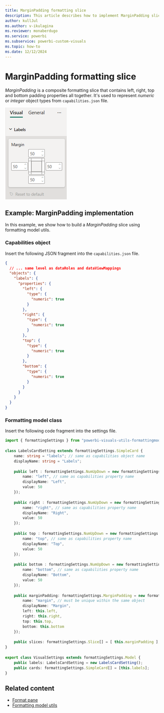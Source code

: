 ```yaml
---
title: MarginPadding formatting slice
description: This article describes how to implement MarginPadding slice in custom visuals using the formatting model utils
author: kullJul
ms.author: v-ikulagina
ms.reviewer: monaberdugo
ms.service: powerbi
ms.subservice: powerbi-custom-visuals
ms.topic: how-to
ms.date: 12/12/2024
---
```


# MarginPadding formatting slice

*MarginPadding* is a composite formatting slice that contains left, right, top and bottom padding properties all together. It's used to represent *numeric* or *integer* object types from `capabilities.json` file.

![Screenshot of the MarginPadding slice.](media/format-pane/margin-padding.png)

## Example: MarginPadding implementation

In this example, we show how to build a *MarginPadding* slice using formatting model utils.

### Capabilities object

Insert the following JSON fragment into the `capabilities.json` file.

```json
{
  // ... same level as dataRoles and dataViewMappings
  "objects": {
    "labels": {
      "properties": {
        "left": {
          "type": {
            "numeric": true
          }
        },
        "right": {
          "type": {
            "numeric": true
          }
        },
        "top": {
          "type": {
            "numeric": true
          }
        },
        "bottom": {
          "type": {
            "numeric": true
          }
        }
      }
    }
  }
}
```

### Formatting model class

Insert the following code fragment into the settings file.

```typescript
import { formattingSettings } from "powerbi-visuals-utils-formattingmodel";

class LabelsCardSetting extends formattingSettings.SimpleCard {
    name: string = "labels"; // same as capabilities object name
    displayName: string = "Labels";

    public left : formattingSettings.NumUpDown = new formattingSettings.NumUpDown({
        name: "left", // same as capabilities property name
        displayName: "Left",
        value: 50
    });

    public right : formattingSettings.NumUpDown = new formattingSettings.NumUpDown({
        name: "right", // same as capabilities property name
        displayName: "Right",
        value: 50
    });

    public top : formattingSettings.NumUpDown = new formattingSettings.NumUpDown({
        name: "top", // same as capabilities property name
        displayName: "Top",
        value: 50
    });

    public bottom : formattingSettings.NumUpDown = new formattingSettings.NumUpDown({
        name: "bottom", // same as capabilities property name
        displayName: "Bottom",
        value: 50
    });

    public marginPadding: formattingSettings.MarginPadding = new formattingSettings.MarginPadding({
        name: "margin", // must be unique within the same object
        displayName: "Margin",
        left: this.left,
        right: this.right,
        top: this.top,
        bottom: this.bottom
    });

    public slices: formattingSettings.Slice[] = [ this.marginPadding ];
}

export class VisualSettings extends formattingSettings.Model {
    public labels: LabelsCardSetting = new LabelsCardSetting();
    public cards: formattingSettings.SimpleCard[] = [this.labels];
}
```

## Related content

* [Format pane](format-pane-general.md)
* [Formatting model utils](utils-formatting-model.md)
